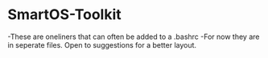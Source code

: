 SmartOS-Toolkit
===============

-These are oneliners that can often be added to a .bashrc
-For now they are in seperate files.  Open to suggestions for a better layout.
